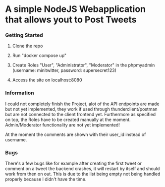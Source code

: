 # A simple NodeJS Webapplication that allows yout to Post Tweets

### Getting Started

1. Clone the repo
 
2. Run "docker compose up"

3. Create Roles "User", "Administrator", "Moderator" in the phpmyadmin (username: minitwitter, password: supersecret123)

4. Access the site on localhost:8080

### Information

I could not completely finish the Project, alot of the API endpoints are made but not yet implemented, they work if used through thunderclient/postman but are not connected to the client frontend yet.
Furthermore as specified on top, the Roles have to be created manually at the moment.
Admin/Moderator functionality are not yet implemented!

At the moment the comments are shown with their user_id instead of username.

### Bugs

There's a few bugs like for example after creating the first tweet or comment on a tweet the backend crashes, it will restart by itself and should work from then on out.
This is due to the list being empty not being handled properly because I didn't have the time.
